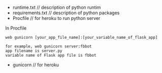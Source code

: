 - runtime.txt // description of python runtim
- requirements.txt // description of python packages
- Procfile // for heroku to run python server

In Procfile

```
web gunicorn [your_app_file_name]:[your_variable_name_of_flask_app]

for example, web gunicorn server:fbbot
app filename is server.py
variable name of Flask app file is fbbot

```


- gunicorn // for heroku 


